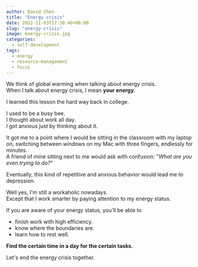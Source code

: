 ```yaml
---
author: David Chen
title: "Energy crisis"
date: 2022-11-03T17:30:40+08:00
slug: "energy-crisis"
image: energy-crisis.jpg
categories:
  - self-development
tags:
  - energy
  - resource-management
  - focus
---
```

We think of global warming when talking about energy crisis.\
When I talk about energy crisis, I mean **your energy**.

I learned this lesson the hard way back in college.

I used to be a busy bee.\
I thought about work all day.\
I got anxious just by thinking about it.

It got me to a point where I would be sitting in the classroom with my laptop on, switching between windows on my Mac with three fingers, endlessly for minutes.\
A friend of mine sitting next to me would ask with confusion: "*What are you even trying to do?*"

Eventually, this kind of repetitive and anxious behavior would lead me to depression.

Well yes, I'm still a workaholic nowadays.\
Except that I work smarter by paying attention to my energy status.

If you are aware of your energy status, you'll be able to
- finish work with high efficiency.
- know where the boundaries are.
- learn how to rest well.

**Find the certain time in a day for the certain tasks.**

Let's end the energy crisis together.

<!-- further reading: How to manage your energy -->